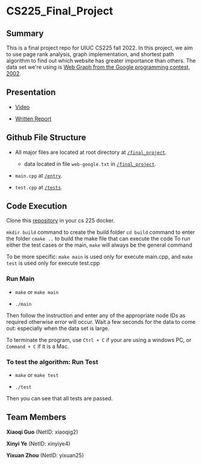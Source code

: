 # CS225_Final_Project

## Summary

This is a final project repo for UIUC CS225 fall 2022. In this project, we aim to use page rank analysis, graph implementation, and shortest path algorithm to find out which website has greater importance than others. The data set we're using is [Web Graph from the Google programming contest, 2002](http://snap.stanford.edu/data/web-Google.html).

## Presentation

- [Video]()

- [Written Report](https://github.com/lucyzhou1031/CS225_Final_Project/blob/main/result.md)

## Github File Structure

- All major files are located at root directory at [`/final_project`](https://github.com/lucyzhou1031/CS225_Final_Project/tree/main/final_project).

    - data located in file `web-google.txt` in [`/final_project`](https://github.com/lucyzhou1031/CS225_Final_Project/tree/main/final_project).

- `main.cpp` at [`/entry`](https://github.com/lucyzhou1031/CS225_Final_Project/tree/main/final_project/entry).

- `test.cpp` at [`/tests`](https://github.com/lucyzhou1031/CS225_Final_Project/tree/main/final_project/tests).

## Code Execution

Clone this [repository](https://github.com/lucyzhou1031/CS225_Final_Project/tree/main/final_project) in your cs 225 docker.

`mkdir build` command to create the build folder
`cd build` command to enter the folder
`cmake ..` to build the make file that can execute the code
To run either the test cases or the main, `make` will always be the general command

To be more specific: `make main` is used only for execute main.cpp, and `make test` is used only for execute test.cpp
### Run Main

- `make` or `make main`

- `./main`

Then follow the instruction and enter any of the appropriate node IDs as required otherwise error will occur. Wait a few seconds for the data to come out: especially when the data set is large.

To terminate the program, use `Ctrl + C` if your are using a windows PC, or `Command + C` if it is a Mac. 

### To test the algorithm: Run Test

- `make` or `make test`

- `./test`

Then you can see that all tests are passed. 

## Team Members

**Xiaoqi Guo** (NetID: xiaoqig2)

**Xinyi Ye** (NetID: xinyiye4)

**Yixuan Zhou** (NetID: yixuan25)
